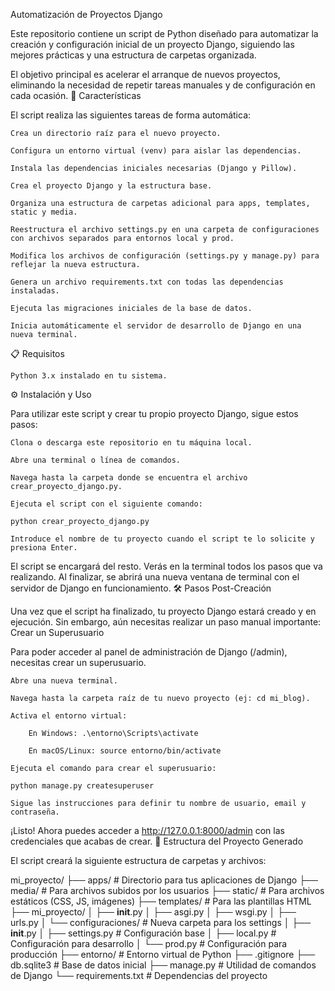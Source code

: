Automatización de Proyectos Django

Este repositorio contiene un script de Python diseñado para automatizar la creación y configuración inicial de un proyecto Django, siguiendo las mejores prácticas y una estructura de carpetas organizada.

El objetivo principal es acelerar el arranque de nuevos proyectos, eliminando la necesidad de repetir tareas manuales y de configuración en cada ocasión.
🚀 Características

El script realiza las siguientes tareas de forma automática:

    Crea un directorio raíz para el nuevo proyecto.

    Configura un entorno virtual (venv) para aislar las dependencias.

    Instala las dependencias iniciales necesarias (Django y Pillow).

    Crea el proyecto Django y la estructura base.

    Organiza una estructura de carpetas adicional para apps, templates, static y media.

    Reestructura el archivo settings.py en una carpeta de configuraciones con archivos separados para entornos local y prod.

    Modifica los archivos de configuración (settings.py y manage.py) para reflejar la nueva estructura.

    Genera un archivo requirements.txt con todas las dependencias instaladas.

    Ejecuta las migraciones iniciales de la base de datos.

    Inicia automáticamente el servidor de desarrollo de Django en una nueva terminal.

📋 Requisitos

    Python 3.x instalado en tu sistema.

⚙️ Instalación y Uso

Para utilizar este script y crear tu propio proyecto Django, sigue estos pasos:

    Clona o descarga este repositorio en tu máquina local.

    Abre una terminal o línea de comandos.

    Navega hasta la carpeta donde se encuentra el archivo crear_proyecto_django.py.

    Ejecuta el script con el siguiente comando:

    python crear_proyecto_django.py

    Introduce el nombre de tu proyecto cuando el script te lo solicite y presiona Enter.

El script se encargará del resto. Verás en la terminal todos los pasos que va realizando. Al finalizar, se abrirá una nueva ventana de terminal con el servidor de Django en funcionamiento.
🛠️ Pasos Post-Creación

Una vez que el script ha finalizado, tu proyecto Django estará creado y en ejecución. Sin embargo, aún necesitas realizar un paso manual importante:
Crear un Superusuario

Para poder acceder al panel de administración de Django (/admin), necesitas crear un superusuario.

    Abre una nueva terminal.

    Navega hasta la carpeta raíz de tu nuevo proyecto (ej: cd mi_blog).

    Activa el entorno virtual:

        En Windows: .\entorno\Scripts\activate

        En macOS/Linux: source entorno/bin/activate

    Ejecuta el comando para crear el superusuario:

    python manage.py createsuperuser

    Sigue las instrucciones para definir tu nombre de usuario, email y contraseña.

¡Listo! Ahora puedes acceder a http://127.0.0.1:8000/admin con las credenciales que acabas de crear.
📂 Estructura del Proyecto Generado

El script creará la siguiente estructura de carpetas y archivos:

mi_proyecto/
├── apps/                 # Directorio para tus aplicaciones de Django
├── media/                # Para archivos subidos por los usuarios
├── static/               # Para archivos estáticos (CSS, JS, imágenes)
├── templates/            # Para las plantillas HTML
├── mi_proyecto/
│   ├── __init__.py
│   ├── asgi.py
│   ├── wsgi.py
│   ├── urls.py
│   └── configuraciones/  # Nueva carpeta para los settings
│       ├── __init__.py
│       ├── settings.py   # Configuración base
│       ├── local.py      # Configuración para desarrollo
│       └── prod.py       # Configuración para producción
├── entorno/              # Entorno virtual de Python
├── .gitignore
├── db.sqlite3            # Base de datos inicial
├── manage.py             # Utilidad de comandos de Django
└── requirements.txt      # Dependencias del proyecto
